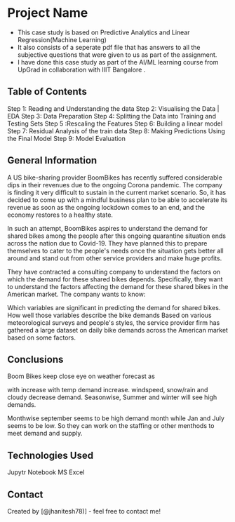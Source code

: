 # Project Name
- This case study is based on Predictive Analytics and Linear Regression(Machine Learning)
- It also consists of a seperate pdf file that has answers to all the subjective questions that were given to us as part of the assignment.
- I have done this case study as part of the AI/ML learning course from UpGrad in collaboration with IIIT Bangalore . 


## Table of Contents
Step 1: Reading and Understanding the data
Step 2: Visualising the Data | EDA
Step 3: Data Preparation
Step 4: Splitting the Data into Training and Testing Sets
Step 5 :Rescaling the Features
Step 6: Building a linear model
Step 7: Residual Analysis of the train data
Step 8: Making Predictions Using the Final Model
Step 9: Model Evaluation


## General Information
A US bike-sharing provider BoomBikes has recently suffered considerable dips in their revenues due to the ongoing Corona pandemic. The company is finding it very difficult to sustain in the current market scenario. So, it has decided to come up with a mindful business plan to be able to accelerate its revenue as soon as the ongoing lockdown comes to an end, and the economy restores to a healthy state. 


In such an attempt, BoomBikes aspires to understand the demand for shared bikes among the people after this ongoing quarantine situation ends across the nation due to Covid-19. They have planned this to prepare themselves to cater to the people's needs once the situation gets better all around and stand out from other service providers and make huge profits.


They have contracted a consulting company to understand the factors on which the demand for these shared bikes depends. Specifically, they want to understand the factors affecting the demand for these shared bikes in the American market. The company wants to know:

Which variables are significant in predicting the demand for shared bikes.
How well those variables describe the bike demands
Based on various meteorological surveys and people's styles, the service provider firm has gathered a large dataset on daily bike demands across the American market based on some factors. 



## Conclusions
Boom Bikes keep close eye on weather forecast as

with increase with temp demand increase.
windspeed, snow/rain and cloudy decrease demand.
Seasonwise, Summer and winter will see high demands.

Monthwise september seems to be high demand month while Jan and July seems to be low. So they can work on the staffing or other menthods to meet demand and supply.




## Technologies Used
Jupytr Notebook
MS Excel



## Contact
Created by [@jhanitesh78)] - feel free to contact me!
